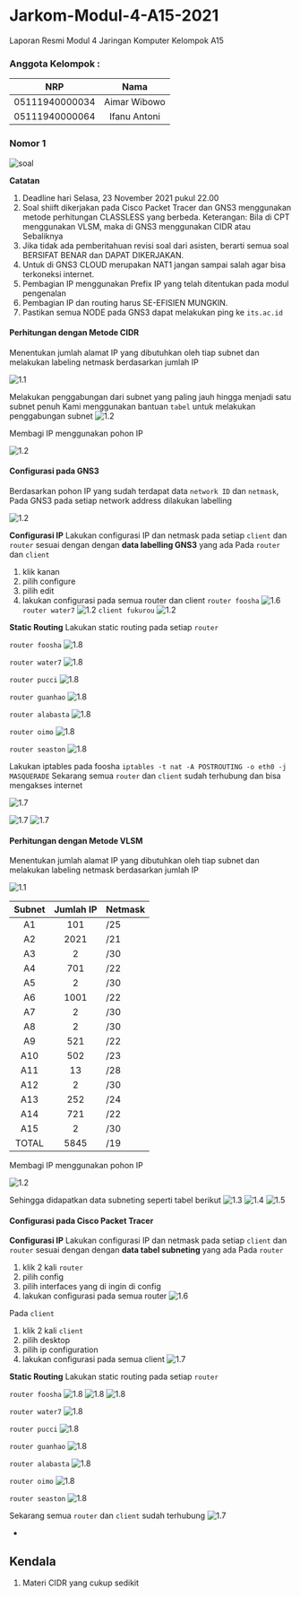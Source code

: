 # Jarkom-Modul-4-A15-2021

Laporan Resmi Modul 4 Jaringan Komputer Kelompok A15

### Anggota Kelompok :

|      NRP       |     Nama     |
| :------------: | :----------: |
| 05111940000034 | Aimar Wibowo |
| 05111940000064 | Ifanu Antoni |

### Nomor 1

![soal](img/soal1.png)

**Catatan**

1. Deadline hari Selasa, 23 November 2021 pukul 22.00
2. Soal shiift dikerjakan pada Cisco Packet Tracer dan GNS3 menggunakan metode perhitungan CLASSLESS yang berbeda.
   Keterangan: Bila di CPT menggunakan VLSM, maka di GNS3 menggunakan CIDR atau Sebaliknya
3. Jika tidak ada pemberitahuan revisi soal dari asisten, berarti semua soal BERSIFAT BENAR dan DAPAT DIKERJAKAN.
4. Untuk di GNS3 CLOUD merupakan NAT1 jangan sampai salah agar bisa terkoneksi internet.
5. Pembagian IP menggunakan Prefix IP yang telah ditentukan pada modul pengenalan
6. Pembagian IP dan routing harus SE-EFISIEN MUNGKIN.
7. Pastikan semua NODE pada GNS3 dapat melakukan ping ke `its.ac.id`

#### Perhitungan dengan Metode CIDR

Menentukan jumlah alamat IP yang dibutuhkan oleh tiap subnet dan melakukan labeling netmask berdasarkan jumlah IP

![1.1](img/1.1.png)

Melakukan penggabungan dari subnet yang paling jauh hingga menjadi satu subnet penuh
Kami menggunakan bantuan `tabel` untuk melakukan penggabungan subnet
![1.2](img/2.1.png)

Membagi IP menggunakan pohon IP

![1.2](img/2.2.png)

#### Configurasi pada GNS3

Berdasarkan pohon IP yang sudah terdapat data `network ID` dan `netmask`, Pada GNS3 pada setiap network address dilakukan labelling

![1.2](img/2.3.png)

**Configurasi IP**
Lakukan configurasi IP dan netmask pada setiap `client` dan `router` sesuai dengan dengan **data labelling GNS3** yang ada
Pada `router` dan `client`

1.  klik kanan
2.  pilih configure
3.  pilih edit
4.  lakukan configurasi pada semua router dan client
    `router foosha`
    ![1.6](img/2.5.png)
    `router water7`
    ![1.2](img/2.4.png)
    `client fukurou`
    ![1.2](img/2.6.png)

**Static Routing**
Lakukan static routing pada setiap `router`

`router foosha`
![1.8](img/2.7.png)

`router water7`
![1.8](img/2.8.png)

`router pucci`
![1.8](img/2.9.png)

`router guanhao`
![1.8](img/2.10.png)

`router alabasta`
![1.8](img/2.11.png)

`router oimo`
![1.8](img/2.13.png)

`router seaston`
![1.8](img/2.14.png)

Lakukan iptables pada foosha `iptables -t nat -A POSTROUTING -o eth0 -j MASQUERADE`
Sekarang semua `router` dan `client` sudah terhubung dan bisa mengakses internet

![1.7](img/2.16.png)

![1.7](img/2.18.png)
![1.7](img/2.19.png)

#### Perhitungan dengan Metode VLSM

Menentukan jumlah alamat IP yang dibutuhkan oleh tiap subnet dan melakukan labeling netmask berdasarkan jumlah IP

![1.1](img/1.1.png)

| Subnet | Jumlah IP | Netmask |
| :----: | :-------: | :------ |
|   A1   |    101    | /25     |
|   A2   |   2021    | /21     |
|   A3   |     2     | /30     |
|   A4   |    701    | /22     |
|   A5   |     2     | /30     |
|   A6   |   1001    | /22     |
|   A7   |     2     | /30     |
|   A8   |     2     | /30     |
|   A9   |    521    | /22     |
|  A10   |    502    | /23     |
|  A11   |    13     | /28     |
|  A12   |     2     | /30     |
|  A13   |    252    | /24     |
|  A14   |    721    | /22     |
|  A15   |     2     | /30     |
| TOTAL  |   5845    | /19     |

Membagi IP menggunakan pohon IP

![1.2](img/1.2.png)

Sehingga didapatkan data subneting seperti tabel berikut
![1.3](img/1.3.png)
![1.4](img/1.4.png)
![1.5](img/1.5.png)

#### Configurasi pada Cisco Packet Tracer

**Configurasi IP**
Lakukan configurasi IP dan netmask pada setiap `client` dan `router` sesuai dengan dengan **data tabel subneting** yang ada
Pada `router`

1.  klik 2 kali `router`
2.  pilih config
3.  pilih interfaces yang di ingin di config
4.  lakukan configurasi pada semua router
    ![1.6](img/1.6.png)

Pada `client`

1.  klik 2 kali `client`
2.  pilih desktop
3.  pilih ip configuration
4.  lakukan configurasi pada semua client
    ![1.7](img/1.7.png)

**Static Routing**
Lakukan static routing pada setiap `router`

`router foosha`
![1.8](img/1.8.png)
![1.8](img/1.9.png)
![1.8](img/1.10.png)

`router water7`
![1.8](img/1.11.png)

`router pucci`
![1.8](img/1.12.png)

`router guanhao`
![1.8](img/1.13.png)

`router alabasta`
![1.8](img/1.14.png)

`router oimo`
![1.8](img/1.15.png)

`router seaston`
![1.8](img/1.16.png)

Sekarang semua `router` dan `client` sudah terhubung
![1.7](img/1.17.png)

-

## Kendala

1. Materi CIDR yang cukup sedikit
